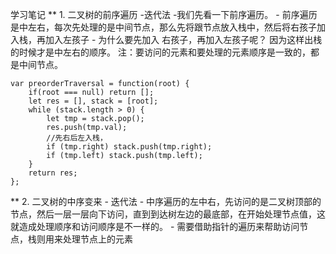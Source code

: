 学习笔记
** 1. 二叉树的前序遍历 -迭代法
  -我们先看一下前序遍历。
    - 前序遍历是中左右，每次先处理的是中间节点，那么先将跟节点放入栈中，然后将右孩子加入栈，再加入左孩子
    - 为什么要先加入 右孩子，再加入左孩子呢？ 因为这样出栈的时候才是中左右的顺序。
  注：要访问的元素和要处理的元素顺序是一致的，都是中间节点。
```
var preorderTraversal = function(root) {
    if(root === null) return [];
    let res = [], stack = [root];
    while (stack.length > 0) {
        let tmp = stack.pop();
        res.push(tmp.val);
        //先右后左入栈，
        if (tmp.right) stack.push(tmp.right);
        if (tmp.left) stack.push(tmp.left);
    }
    return res;
};
```
** 2. 二叉树的中序变来 - 迭代法
    - 中序遍历的左中右，先访问的是二叉树顶部的节点，然后一层一层向下访问，直到到达树左边的最底部，在开始处理节点值，这就造成处理顺序和访问顺序是不一样的。
    - 需要借助指针的遍历来帮助访问节点，栈则用来处理节点上的元素
